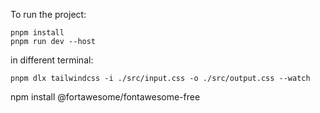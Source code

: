 To run the project:

```
pnpm install
pnpm run dev --host
```

in different terminal:

```
pnpm dlx tailwindcss -i ./src/input.css -o ./src/output.css --watch
```
npm install @fortawesome/fontawesome-free
